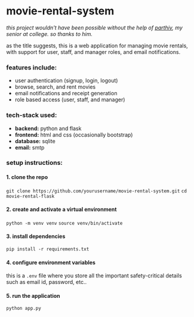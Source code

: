 # movie-rental-system

_this project wouldn't have been possible without the help of [parthiv](https://github.com/blip100), my senior at college. so thanks to him._


as the title suggests, this is a web application for managing movie rentals, with support for user, staff, and manager roles, and email notifications.

### features include:
- user authentication (signup, login, logout)
- browse, search, and rent movies
- email notifications and receipt generation
- role based access (user, staff, and manager)

### tech-stack used:
- __backend:__ python and flask
- __frontend:__ html and css (occasionally bootstrap)
- __database:__ sqlite
- __email:__ smtp

### setup instructions:

#### 1. clone the repo
`git clone https://github.com/yourusername/movie-rental-system.git`
`cd movie-rental-flask`

#### 2. create and activate a virtual environment
`python -m venv venv`
`source venv/bin/activate`

#### 3. install dependencies
`pip install -r requirements.txt`

#### 4. configure environment variables
this is a `.env` file where you store all the important safety-critical details such as email id, password, etc..

#### 5. run the application
`python app.py`
